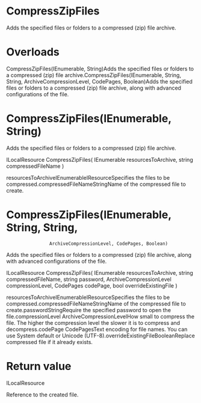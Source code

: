 ﻿# CompressZipFiles

Adds the specified files or folders to a compressed (zip) file archive.

# 



# Overloads

CompressZipFiles(IEnumerable<IResource>,
                                    String)Adds the specified files or folders to a compressed (zip) file
                                archive.CompressZipFiles(IEnumerable<IResource>, String,
                                    String, ArchiveCompressionLevel, CodePages,
                                Boolean)Adds the specified files or folders to a compressed (zip) file
                                archive, along with advanced configurations of the file.

# CompressZipFiles(IEnumerable<IResource>, String)

Adds the specified files or folders to a compressed (zip) file archive.

ILocalResource CompressZipFiles(
	IEnumerable<IResource> resourcesToArchive,
	string compressedFileName
)

resourcesToArchiveIEnumerableIResourceSpecifies the files to be compressed.compressedFileNameStringName of the compressed file to create.

# CompressZipFiles(IEnumerable<IResource>, String, String,
                    ArchiveCompressionLevel, CodePages, Boolean)

Adds the specified files or folders to a compressed (zip) file archive, along with
                advanced configurations of the file.

ILocalResource CompressZipFiles(
	IEnumerable<IResource> resourcesToArchive,
	string compressedFileName,
	string password,
	ArchiveCompressionLevel compressionLevel,
	CodePages codePage,
	bool overrideExistingFile
)

resourcesToArchiveIEnumerableIResourceSpecifies the files to be compressed.compressedFileNameStringName of the compressed file to create.passwordStringRequire the specified password to open the file.compressionLevel ArchiveCompressionLevelHow small to compress the file. The higher the compression level the slower
                        it is to compress and decompress.codePage CodePagesText encoding for file names. You can use System default or
                            Unicode (UTF-8).overrideExistingFileBooleanReplace compressed file if it already exists.

# Return value

ILocalResource

Reference to the created file.
